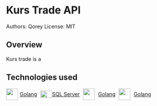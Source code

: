 # Kurs Trade API

Authors: Qorey
License: MIT

## Overview

Kurs trade is a

## Technologies used

<div style="display:flex; align-items:center; gap: 9px;">
    <div style="display:flex; align-items:center; gap: 5px;">
    <img height="32" width="32" src="https://cdn.simpleicons.org/go" /><a href="https://go.dev">Golang</a>
    </div>
    <div style="display:flex; align-items:center;">
    <img height="20" width="32" src="https://cdn.simpleicons.org/microsoftsqlserver" /><a href="https://learn.microsoft.com/en-us/sql/?view=sql-server-ver16">SQL Server</a>
    </div>
    <div style="display:flex; align-items:center; gap: 9px;">
    <img height="32" width="32" src="https://cdn.simpleicons.org/go" /><a href="https://go.dev">Golang</a>
    </div>
    <div style="display:flex; align-items:center; gap: 9px;">
    <img height="32" width="32" src="https://cdn.simpleicons.org/go" /><a href="https://go.dev">Golang</a>
    </div>
</div>
